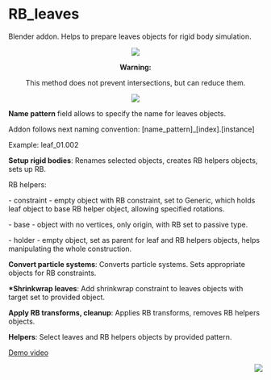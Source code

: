 # RB_leaves
Blender addon. Helps to prepare leaves objects for rigid body simulation.
<p align="center">
  <img src="https://i.imgur.com/oqr43sg.jpg">
</p>
<p align="center">
<b>Warning: </b>
</p>
<p align="center">
This method does not prevent intersections, but can reduce them.
</p>
<p align="center">
  <img src="https://i.imgur.com/g3bQenF.jpg">
</p>

<p><b>Name pattern</b> field allows to specify the name for leaves objects.</p>
<p>Addon follows next naming convention: [name_pattern]_[index].[instance]</p>
<p>Example: leaf_01.002</p>

<p><b>Setup rigid bodies</b>: Renames selected objects, creates RB helpers objects, sets up RB.</p>
<p>RB helpers:</p>
<p>- constraint - empty object with RB constraint, set to Generic, which holds leaf object to base RB helper object, allowing specified rotations.</p>
<p>- base - object with no vertices, only origin, with RB set to passive type.</p>
<p>- holder - empty object, set as parent for leaf and RB helpers objects, helps manipulating the whole construction.</p>

<p><b>Convert particle systems</b>: Converts particle systems. Sets appropriate objects for RB constraints.</p>

<p><b>*Shrinkwrap leaves</b>: Add shrinkwrap constraint to leaves objects with target set to provided object.</p>

<p><b>Apply RB transforms, cleanup</b>: Applies RB transforms, removes RB helpers objects.</p>

<b>Helpers</b>: Select leaves and RB helpers objects by provided pattern.
<p>
<a href="https://www.youtube.com/playlist?list=PLWfG_VUdQuzPsM6DI6yYxCTNr8kM3ae-O">Demo video</a>
</p>
<p align="right">
<a href="https://www.patreon.com/user?u=35862477"><img src="https://c5.patreon.com/external/favicon/favicon-32x32.png?v=69kMELnXkB"></a>
</p>

